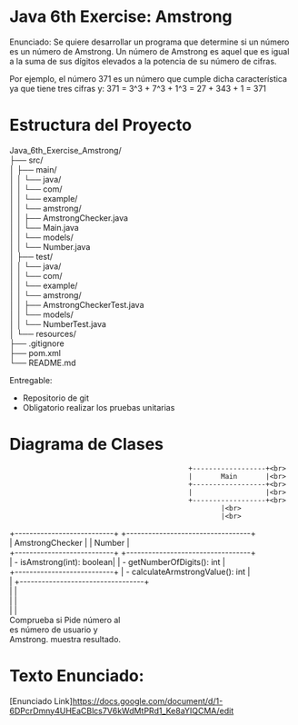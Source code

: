 # Java 6th Exercise: Amstrong

Enunciado:
Se quiere desarrollar un programa que determine si un número es un número de Amstrong. Un número de Amstrong es aquel que es igual a la suma de sus dígitos elevados a la potencia de su número de cifras.

Por ejemplo, el número 371 es un número que cumple dicha característica ya que tiene tres cifras y:
371 = 3^3 + 7^3 + 1^3 = 27 + 343 + 1 = 371


# Estructura del Proyecto
Java_6th_Exercise_Amstrong/ <br>
├── src/<br>
│    ├── main/<br>
│    │   └── java/<br>
│    │       └── com/<br>
│    │           └── example/<br>
│    │               └── amstrong/<br>
│    │                   ├── AmstrongChecker.java<br>
│    │                   └── Main.java<br>
│    │                   └── models/<br>
│    │                       └── Number.java<br>
│    ├── test/<br>
│    │   └── java/<br>
│    │       └── com/<br>
│    │           └── example/<br>
│    │               └── amstrong/<br>
│    │                   ├── AmstrongCheckerTest.java<br>
│    │                   └── models/<br>
│    │                       └── NumberTest.java<br>
│    └── resources/<br>
├── .gitignore<br>
├── pom.xml<br>
└── README.md<br>

Entregable:
- Repositorio de git
- Obligatorio realizar los pruebas unitarias

# Diagrama de Clases

                                                +------------------+<br>
                                                |       Main       |<br>
                                                +------------------+<br>
                                                |                  |<br>
                                                +------------------+<br>
                                                        |<br>
                                                        |<br>
  +---------------------------+         +----------------------------------+<br>
  |      AmstrongChecker      |         |             Number               |<br>
  +---------------------------+         +----------------------------------+<br>
  | - isAmstrong(int): boolean|         | - getNumberOfDigits(): int       |<br>
  +---------------------------+         | - calculateArmstrongValue(): int |<br>
             |                          +----------------------------------+<br>
             |                                       | <br>
             |                                       |<br>
             |                                       |<br>
        Comprueba si                           Pide número al<br>
       es número de                               usuario y <br>
        Amstrong.                              muestra resultado.<br>

# Texto Enunciado:
[Enunciado Link]https://docs.google.com/document/d/1-6DPcrDmny4UHEaCBlcs7V6kWdMtPRd1_Ke8aYIQCMA/edit